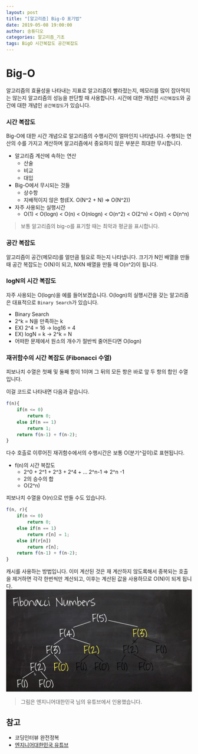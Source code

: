```yaml
---
layout: post
title: "[알고리즘] Big-O 표기법"
date: 2019-05-08 19:00:00
author: 송튜디오
categories: 알고리즘_기초
tags: BigO 시간복잡도 공간복잡도
---
```


# Big-O

알고리즘의 효율성을 나타내는 지표로 알고리즘이 빨라젔는지, 메모리를 많이 잡아먹지는 않는지 알고리즘의 성능을 판단할 때 사용합니다.
시간에 대한 개념인 `시간복잡도`와 공간에 대한 개념인 `공간복잡도`가 있습니다.

### 시간 복잡도

Big-O에 대한 시간 개념으로 알고리즘의 수행시간이 얼마인지 나타냅니다.
수행되는 연산의 수를 가지고 계산하며 알고리즘에서 중요하지 않은 부분은 최대한 무시합니다.

- 알고리즘 계산에 속하는 연산
  - 산술
  - 비교
  - 대입
- Big-O에서 무시되는 것들
  - 상수항
  - 지배적이지 않은 항(EX. O(N^2 + N) => O(N^2))
- 자주 사용되는 실행시간
  - O(1) < O(logn) < O(n) < O(nlogn) < O(n^2) < O(2^n) < O(n!) < O(n^n)

> 보통 알고리즘의 big-o를 표기할 때는 최악과 평균을 표시합니다.

### 공간 복잡도

알고리즘이 공간(메모리)를 얼만큼 필요로 하는지 나타냅니다. 크기가 N인 배열을 만들 때 공간 복잡도는 O(N)이 되고, NXN 배열을 만들 때 O(n^2)이 됩니다.

### logN의 시간 복잡도

자주 사용되는 O(logn)을 예를 들어보겠습니다. O(logn)의 실행시간을 갖는 알고리즘은 대표적으로 `Binary Search`가 있습니다.

- Binary Search
- 2^k = N을 만족하는 k
- EX) 2^4 = 16 -> log16 = 4
- EX) logN = k -> 2^k = N
- 어떠한 문제에서 원소의 개수가 절반씩 줄어든다면 O(logn)

### 재귀함수의 시간 복잡도 (Fibonacci 수열)

피보나치 수열은 첫째 및 둘째 항이 1이며 그 뒤의 모든 항은 바로 앞 두 항의 합인 수열입니다.


이걸 코드로 나타내면 다음과 같습니다.

```js
f(n){
    if(n <= 0)
        return 0;
    else if(n == 1)
        return 1;
    return f(n-1) + f(n-2);
}
```

다수 호출로 이루어진 재귀함수에서의 수행시간은 보통 O(분기^깊이)로 표현됩니다.

- f(n)의 시간 복잡도
  - 2^0 + 2^1 + 2^3 + 2^4 + ... 2^n-1 => 2^n -1
  - 2의 승수의 합
  - O(2^n)

피보나치 수열을 O(n)으로 만들 수도 있습니다.

```js
f(n, r){
    if(n <= 0)
        return 0;
    else if(n == 1)
        return r[n] = 1;
    else if(r[n])
        return r[n];
    return f(n-1) + f(n-2);
}
```

캐시를 사용하는 방법입니다. 이미 계산된 것은 재 계산하지 않도록해서 중복되는 호출을 제거하면 각각 한번씩만 계산되고, 이후는 계산된 값을 사용하므로 O(N)이 되게 됩니다.
![Alt fibonaci](/assets/img/2019-05-08-bigo/fibonacci3.png)
> 그림은 엔지니어대한민국 님의 유튜브에서 인용했습니다.

## 참고

- 코딩인터뷰 완전정복
- [엔지니어대한민국 유튜브](https://www.youtube.com/watch?v=VcCkPrGaKrs&list=PLjSkJdbr_gFYSUYfnF_OGXtnGs2d3vWg7&index=2&frags=wn)
